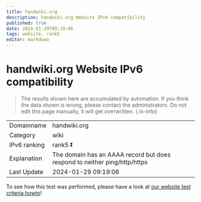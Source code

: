 ```yaml
---
title: handwiki.org
description: handwiki.org Website IPv6 compatibility
published: true
date: 2024-01-29T09:19:06
tags: website, rank5
editor: markdown
---
```


# handwiki.org Website IPv6 compatibility

> The results shown here are accumulated by automation. If you think the data shown is wrong, please contact the administrators. 
> Do not edit this page manually, it will get overwritten.
{.is-info}


|   |   |
| - | - |
| Domainname | handwiki.org
| Category | wiki |
| IPv6 ranking | rank5 :arrow_double_down: |
| Explanation | The domain has an AAAA record but does respond to neither ping/http/https |
| Last Update | 2024-01-29 09:19:06 |

To see how this test was performed, please have a look at [our website test criteria howto](/howto/testcriteria/website)!

